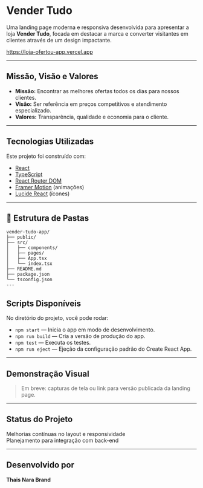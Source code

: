 #  Vender Tudo 

Uma landing page moderna e responsiva desenvolvida para apresentar a loja **Vender Tudo**, focada em destacar a marca  e converter visitantes em clientes através de um design impactante.

https://loja-ofertou-app.vercel.app

---


## Missão, Visão e Valores

- **Missão:** Encontrar as melhores ofertas todos os dias para nossos clientes.  
- **Visão:** Ser referência em preços competitivos e atendimento especializado.  
- **Valores:** Transparência, qualidade e economia para o cliente.

---

## Tecnologias Utilizadas

Este projeto foi construído com:

- [React](https://reactjs.org/)
- [TypeScript](https://www.typescriptlang.org/)
- [React Router DOM](https://reactrouter.com/)
- [Framer Motion](https://www.framer.com/motion/) (animações)
- [Lucide React](https://lucide.dev/) (ícones)

---
## 📂 Estrutura de Pastas

```
vender-tudo-app/
├── public/
├── src/
│   ├── components/
│   ├── pages/
│   ├── App.tsx
│   └── index.tsx
├── README.md
├── package.json
└── tsconfig.json
---
```
## Scripts Disponíveis

No diretório do projeto, você pode rodar:

- `npm start` — Inicia o app em modo de desenvolvimento.  
- `npm run build` — Cria a versão de produção do app.  
- `npm test` — Executa os testes.  
- `npm run eject` — Ejeção da configuração padrão do Create React App.

---

## Demonstração Visual

> Em breve: capturas de tela ou link para versão publicada da landing page.

---

## Status do Projeto

 Melhorias contínuas no layout e responsividade  
 Planejamento para integração com back-end

---

## Desenvolvido por

**Thais Nara Brand**
